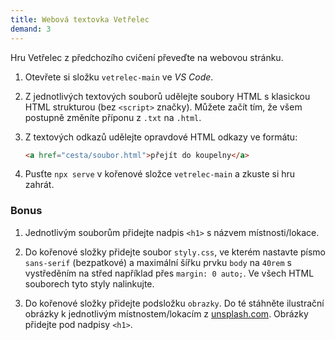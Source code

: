 ```yaml
---
title: Webová textovka Vetřelec
demand: 3
---
```


Hru Vetřelec z předchozího cvičení převeďte na webovou stránku.

1. Otevřete si složku `vetrelec-main` ve _VS Code_.

1. Z jednotlivých textových souborů udělejte soubory HTML s klasickou HTML strukturou (bez `<script>` značky). Můžete začít tím, že všem postupně změníte příponu z `.txt` na `.html`.

1. Z textových odkazů udělejte opravdové HTML odkazy ve formátu:

   ```html
   <a href="cesta/soubor.html">přejít do koupelny</a>
   ```

1. Pusťte `npx serve` v kořenové složce `vetrelec-main` a zkuste si hru zahrát.

### Bonus

1. Jednotlivým souborům přidejte nadpis `<h1>` s názvem místnosti/lokace.

1. Do kořenové složky přidejte soubor `styly.css`, ve kterém nastavte písmo `sans-serif` (bezpatkové) a maximální šířku prvku `body` na `40rem` s vystředěním na střed například přes `margin: 0 auto;`. Ve všech HTML souborech tyto styly nalinkujte.

1. Do kořenové složky přidejte podsložku `obrazky`. Do té stáhněte ilustrační obrázky k jednotlivým místnostem/lokacím z [unsplash.com](https://unsplash.com/). Obrázky přidejte pod nadpisy `<h1>`.
